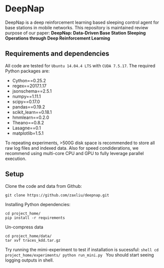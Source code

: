 # DeepNap
DeepNap is a deep reinforcement learning based sleeping control agent for base stations in mobile networks.
This repository is maintained review purpose of our paper: **DeepNap: Data-Driven Base Station Sleeping Operations through Deep Reinforcement Learning**

## Requirements and dependencies
All code are tested for `Ubuntu 14.04.4 LTS` with `CUDA 7.5.17`. The required Python packages are:
* Cython==0.25.2
* regex==2017.1.17
* jsonschema==2.5.1
* numpy==1.11.1
* scipy==0.17.0
* pandas==0.19.2
* scikit_learn==0.18.1
* hmmlearn==0.2.0
* Theano==0.8.2
* Lasagne==0.1
* matplotlib=1.5.1

To repeating experiments, >500G disk space is recommended to store all raw log files and indexed data. Also for speed condiderations, we recommend using multi-core CPU and GPU to fully leverage parallel execution.

## Setup
Clone the code and data from Github:
```shell
git clone https://github.com/zaxliu/deepnap.git
```
Installing Python dependencies:
```shell
cd project_home/
pip install -r requirements
```
Un-compress data
```shell
cd project_home/data/
tar xvf traces_kdd.tar.gz
```
Try running the mimi-experiment to test if installation is sucessful:
``shell
cd project_home/experiments/
python run_mini.py
``
You should start seeing logging outputs in shell.
